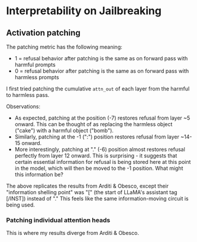 # Interpretability on Jailbreaking

## Activation patching

The patching metric has the following meaning:
- 1 = refusal behavior after patching is the same as on forward pass with harmful prompts
- 0 = refusal behavior after patching is the same as on forward pass with harmless prompts

I first tried patching the cumulative `attn_out` of each layer from the harmful to harmless pass. 

Observations:
- As expected, patching at the <obj> position (-7) restores refusal from layer ~5 onward. This can be thought of as replacing the harmless object ("cake") with a harmful object ("bomb"). 
- Similarly, patching at the -1 (":") position restores refusal from layer ~14-15 onward.
- More interestingly, patching at "." (-6) position almost restores refusal perfectly from layer 12 onward. This is surprising - it suggests that certain essential information for refusal is being stored here at this point in the model, which will then be moved to the -1 position. What might this information be?

The above replicates the results from Arditi & Obesco, except their "information shelling point" was "[" (the start of LLaMA's assistant tag [/INST]) instead of "." This feels like the same information-moving circuit is being used.  

### Patching individual attention heads

This is where my results diverge from Arditi & Obesco. 
